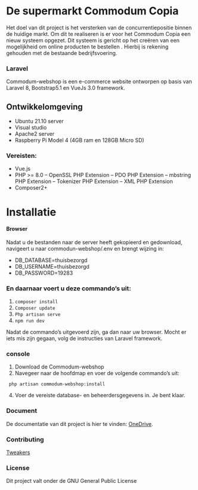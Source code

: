 # De supermarkt Commodum Copia
Het doel van dit project is het versterken van de concurrentiepositie binnen de huidige markt. Om dit te realiseren is er voor het Commodum Copia een nieuw systeem opgezet. Dit systeem is gericht op het creëren van een mogelijkheid om online  producten te bestellen . Hierbij is rekening gehouden met de bestaande bedrijfsvoering.
### Laravel 
Commodum-webshop is een e-commerce website ontworpen op basis van Laravel 8, Bootstrap5.1 en VueJs 3.0 framework.

## Ontwikkelomgeving 
- Ubuntu 21.10  server
- Visual studio
- Apache2 server
- Raspberry Pi Model 4 (4GB ram en 128GB Micro SD)


### Vereisten:
- Vue.js
- PHP >= 8.0 – OpenSSL PHP Extension – PDO PHP Extension – mbstring PHP Extension – Tokenizer PHP Extension – XML PHP Extension
- Composer2+
# Installatie
#### Browser

Nadat u de bestanden naar de server heeft gekopieerd en gedownload, navigeert u naar commodun-webshop/.env  en brengt wijzing  in:
- DB_DATABASE=thuisbezorgd
- DB_USERNAME=thuisbezorgd
- DB_PASSWORD=19283 

### En daarnaar voert u deze commando’s  uit: 
1.	`composer install`
2.	`Composer update`
3.	`Php artisan serve`
4.	`npm run dev`

Nadat de commando’s uitgevoerd zijn, ga dan naar uw browser. Mocht er iets mis zijn gegaan, volg  de instructies  van Laravel framework.

### console
1.	Download de Commodum-webshop
2.	Navegeer naar de hoofdmap en voer de volgende commando’s uit:

` php artisan commodum-webshop:install`

4.	Voer de vereiste database- en beheerdersgegevens in. Je bent klaar.

### Document
De documentatie van dit project is hier te vinden: [OneDrive](https://1drv.ms/w/s!ApX_BfpYlSLNiYh0t2ic8ebHpoMcAA?e=MM3bQb).

### Contributing
[Tweakers](https://gathering.tweakers.net/forum/list_messages/2125578/1)

### License

Dit project valt onder de GNU General Public License

